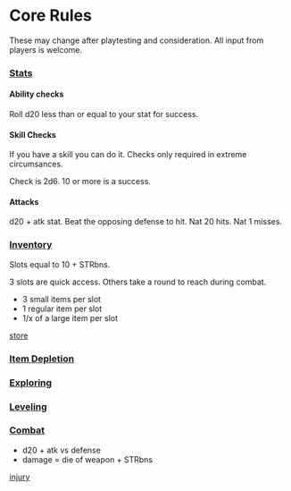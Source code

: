 # Core Rules

These may change after playtesting and consideration. 
All input from players is welcome.

### [Stats](stats.md)

#### Ability checks

Roll d20 less than or equal to your stat for success.

#### Skill Checks

If you have a skill you can do it. 
Checks only required in extreme circumsances.

Check is 2d6. 10 or more is a success. 

#### Attacks

d20 + atk stat. Beat the opposing defense to hit.
Nat 20 hits.
Nat 1 misses.

### [Inventory](inventory.md)

Slots equal to 10 + STRbns.

3 slots are quick access. Others take a round to reach during combat.

- 3 small items per slot
- 1 regular item per slot
- 1/x of a large item per slot

[store](store.md)

### [Item Depletion](depletion.md)

### [Exploring](exploring.md)

### [Leveling](level.md)

### [Combat](combat.md)
    
- d20 + atk vs defense
- damage = die of weapon + STRbns

[injury](DeathDismemberment.md)


